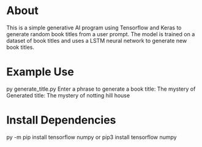# About
This is a simple generative AI program using Tensorflow and Keras to generate random book titles from a user prompt. 
The model is trained on a dataset of book titles and uses a LSTM neural network to generate new book titles.

# Example Use
py generate_title.py
Enter a phrase to generate a book title: The mystery of
Generated title: The mystery of notting hill house

# Install Dependencies
py -m pip install tensorflow numpy
or
pip3 install tensorflow numpy
